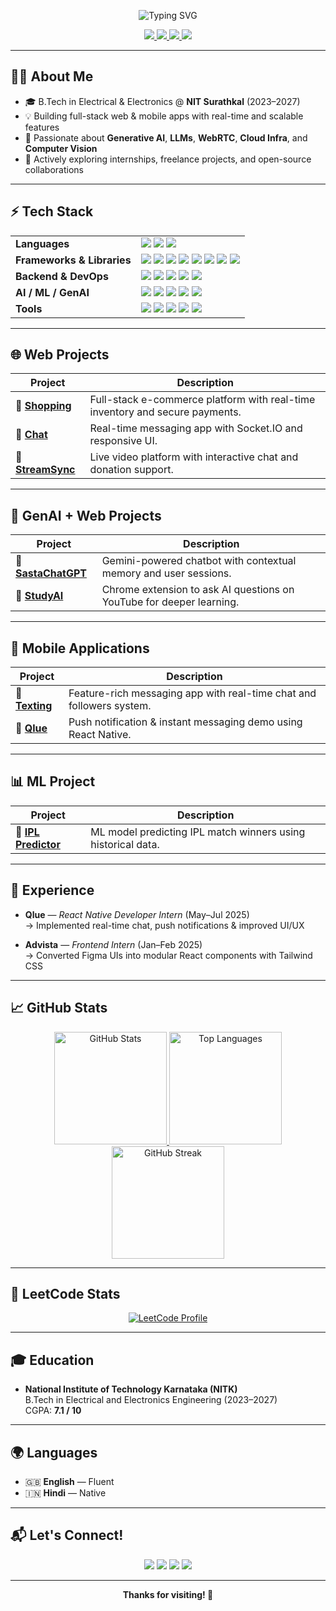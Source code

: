 <!-- Typing Banner -->
<p align="center">
  <img src="https://readme-typing-svg.demolab.com?font=Fira+Code&duration=3000&pause=1000&color=F7D747&center=true&vCenter=true&width=435&lines=Hi+%F0%9F%91%8B%2C+I'm+Kushagra+Tiwari!;Full-stack+Developer+%7C+AI+Enthusiast;Always+learning+and+building+cool+stuff!" alt="Typing SVG" />
</p>

<!-- Contact Badges -->
<p align="center">
  <a href="https://www.linkedin.com/in/kushagra-tiwari-aa2354283/" target="_blank">
    <img src="https://img.shields.io/badge/LinkedIn-0A66C2?style=for-the-badge&logo=linkedin&logoColor=white" />
  </a>
  <a href="https://kushagraportfolio12.netlify.app/" target="_blank">
    <img src="https://img.shields.io/badge/Portfolio-222222?style=for-the-badge&logo=firefox-browser&logoColor=white" />
  </a>
  <a href="mailto:kushagratiwari.231ee128@nitk.edu.in" target="_blank">
    <img src="https://img.shields.io/badge/Gmail-EA4335?style=for-the-badge&logo=gmail&logoColor=white" />
  </a>
  <a href="https://leetcode.com/Kushagra124/" target="_blank">
    <img src="https://img.shields.io/badge/LeetCode-FFA116?style=for-the-badge&logo=leetcode&logoColor=white" />
  </a>
</p>

---

## 👨‍💻 About Me

- 🎓 B.Tech in Electrical & Electronics @ **NIT Surathkal** (2023–2027)  
- 💡 Building full-stack web & mobile apps with real-time and scalable features  
- 🤖 Passionate about **Generative AI**, **LLMs**, **WebRTC**, **Cloud Infra**, and **Computer Vision**  
- 🚀 Actively exploring internships, freelance projects, and open-source collaborations  

---

## ⚡ Tech Stack

<table>
  <tr>
    <td><b>Languages</b></td>
    <td>
      <img src="https://img.shields.io/badge/Python-3776AB?style=flat&logo=python&logoColor=white"/>
      <img src="https://img.shields.io/badge/C++-00599C?style=flat&logo=c%2B%2B&logoColor=white"/>
      <img src="https://img.shields.io/badge/JavaScript-F7DF1E?style=flat&logo=javascript&logoColor=black"/>
    </td>
  </tr>
  <tr>
    <td><b>Frameworks & Libraries</b></td>
    <td>
      <img src="https://img.shields.io/badge/React-20232A?style=flat&logo=react&logoColor=61DAFB"/>
      <img src="https://img.shields.io/badge/React_Native-20232A?style=flat&logo=react&logoColor=61DAFB"/>
      <img src="https://img.shields.io/badge/Next.js-000000?style=flat&logo=nextdotjs&logoColor=white"/>
      <img src="https://img.shields.io/badge/Node.js-339933?style=flat&logo=node.js&logoColor=white"/>
      <img src="https://img.shields.io/badge/Express.js-000000?style=flat&logo=express&logoColor=white"/>
      <img src="https://img.shields.io/badge/Tailwind_CSS-38B2AC?style=flat&logo=tailwindcss&logoColor=white"/>
      <img src="https://img.shields.io/badge/Socket.IO-010101?style=flat&logo=socket.io&logoColor=white"/>
      <img src="https://img.shields.io/badge/FastAPI-009688?style=flat&logo=fastapi&logoColor=white"/>
    </td>
  </tr>
  <tr>
    <td><b>Backend & DevOps</b></td>
    <td>
      <img src="https://img.shields.io/badge/MongoDB-47A248?style=flat&logo=mongodb&logoColor=white"/>
      <img src="https://img.shields.io/badge/PostgreSQL-4169E1?style=flat&logo=postgresql&logoColor=white"/>
      <img src="https://img.shields.io/badge/Firebase-FFCA28?style=flat&logo=firebase&logoColor=black"/>
      <img src="https://img.shields.io/badge/Docker-2496ED?style=flat&logo=docker&logoColor=white"/>
      <img src="https://img.shields.io/badge/Nginx-009639?style=flat&logo=nginx&logoColor=white"/>
    </td>
  </tr>
  <tr>
    <td><b>AI / ML / GenAI</b></td>
    <td>
      <img src="https://img.shields.io/badge/OpenCV-5C3EE8?style=flat&logo=opencv&logoColor=white"/>
      <img src="https://img.shields.io/badge/LangChain-000000?style=flat"/>
      <img src="https://img.shields.io/badge/LLMs-6E57E0?style=flat"/>
      <img src="https://img.shields.io/badge/Google_Gemini-4285F4?style=flat&logo=google&logoColor=white"/>
      <img src="https://img.shields.io/badge/OpenAI_API-412991?style=flat&logo=openai&logoColor=white"/>
    </td>
  </tr>
  <tr>
    <td><b>Tools</b></td>
    <td>
      <img src="https://img.shields.io/badge/Git-F05032?style=flat&logo=git&logoColor=white"/>
      <img src="https://img.shields.io/badge/GitHub-181717?style=flat&logo=github&logoColor=white"/>
      <img src="https://img.shields.io/badge/VS_Code-007ACC?style=flat&logo=visual%20studio%20code&logoColor=white"/>
      <img src="https://img.shields.io/badge/Figma-F24E1E?style=flat&logo=figma&logoColor=white"/>
      <img src="https://img.shields.io/badge/Postman-FF6C37?style=flat&logo=postman&logoColor=white"/>
    </td>
  </tr>
</table>

---

## 🌐 Web Projects

| Project | Description |
|--------|-------------|
| 🔗 [**Shopping**](https://github.com/Kushagra1122/Shopping) | Full-stack e-commerce platform with real-time inventory and secure payments. |
| 🔗 [**Chat**](https://github.com/Kushagra1122/Chat) | Real-time messaging app with Socket.IO and responsive UI. |
| 🔗 [**StreamSync**](https://github.com/Kushagra1122/StreamSync) | Live video platform with interactive chat and donation support. |

---

## 🤖 GenAI + Web Projects

| Project | Description |
|--------|-------------|
| 🔗 [**SastaChatGPT**](https://github.com/Kushagra1122/SastaChatGPT) | Gemini-powered chatbot with contextual memory and user sessions. |
| 🔗 [**StudyAI**](https://github.com/Kushagra1122/StudyAI) | Chrome extension to ask AI questions on YouTube for deeper learning. |

---

## 📱 Mobile Applications

| Project | Description |
|--------|-------------|
| 🔗 [**Texting**](https://github.com/Kushagra1122/Texting) | Feature-rich messaging app with real-time chat and followers system. |
| 🔗 [**Qlue**](https://github.com/Kushagra1122/Qlue-Demo) | Push notification & instant messaging demo using React Native. |

---

## 📊 ML Project

| Project | Description |
|--------|-------------|
| 🔗 [**IPL Predictor**](https://github.com/Kushagra1122/Ipl) | ML model predicting IPL match winners using historical data. |

---

## 💼 Experience

- **Qlue** — *React Native Developer Intern* (May–Jul 2025)  
  → Implemented real-time chat, push notifications & improved UI/UX

- **Advista** — *Frontend Intern* (Jan–Feb 2025)  
  → Converted Figma UIs into modular React components with Tailwind CSS

---

## 📈 GitHub Stats

<div align="center">
  <a href="https://github.com/Kushagra1122">
    <img src="https://github-readme-stats.vercel.app/api?username=Kushagra1122&show_icons=true&theme=radical&hide_border=true" height="180" alt="GitHub Stats" />
  </a>
  <a href="https://github.com/Kushagra1122">
    <img src="https://github-readme-stats.vercel.app/api/top-langs/?username=Kushagra1122&layout=compact&theme=radical&hide_border=true" height="180" alt="Top Languages" />
  </a>
  <br />
  <a href="https://github.com/Kushagra1122">
    <img src="https://github-readme-streak-stats.herokuapp.com/?user=Kushagra1122&theme=radical&hide_border=true" height="180" alt="GitHub Streak" />
  </a>
</div>

---

## 🧠 LeetCode Stats

<p align="center">
  <a href="https://leetcode.com/Kushagra124/">
    <img src="https://leetcard.jacoblin.cool/Kushagra124?ext=contest" alt="LeetCode Profile" />
  </a>
</p>

---

## 🎓 Education

- **National Institute of Technology Karnataka (NITK)**  
  B.Tech in Electrical and Electronics Engineering (2023–2027)  
  CGPA: **7.1 / 10**

---

## 🌍 Languages

- 🇬🇧 **English** — Fluent  
- 🇮🇳 **Hindi** — Native

---

## 📬 Let's Connect!

<p align="center">
  <a href="mailto:kushagratiwari.231ee128@nitk.edu.in"><img src="https://img.shields.io/badge/Gmail-EA4335?style=for-the-badge&logo=gmail&logoColor=white"/></a>
  <a href="https://www.linkedin.com/in/kushagra-tiwari-aa2354283/"><img src="https://img.shields.io/badge/LinkedIn-0A66C2?style=for-the-badge&logo=linkedin&logoColor=white"/></a>
  <a href="https://leetcode.com/Kushagra124/"><img src="https://img.shields.io/badge/LeetCode-F89F1B?style=for-the-badge&logo=leetcode&logoColor=white"/></a>
  <a href="https://kushagraportfolio12.netlify.app/"><img src="https://img.shields.io/badge/Portfolio-222222?style=for-the-badge&logo=firefox-browser&logoColor=white"/></a>
</p>

---

<p align="center"><b>Thanks for visiting! 🚀</b></p>
